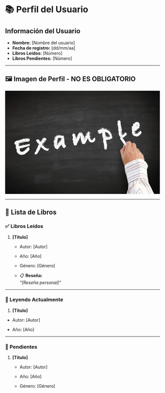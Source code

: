 # 📚 Perfil del Usuario

## Información del Usuario
- **Nombre:** [Nombre del usuario]
- **Fecha de registro:** [dd/mm/aa]
- **Libros Leídos:** [Número]
- **Libros Pendientes:** [Número]

---

## 🖼️ Imagen de Perfil - **NO ES OBLIGATORIO**
![Tu Imagen](example.jpg)

---

## 📖 Lista de Libros

### ✅ Libros Leídos
1. **[Título]**  
   - Autor: [Autor]
     
   - Año: [Año]
     
   - Género: [Género]
     
   - 📋 **Reseña:**  
     _"[Reseña personal]"_

---

### 📘 Leyendo Actualmente
1. **[Título]**  
  - Autor: [Autor]

  - Año: [Año]  

---

### 📂 Pendientes
1. **[Título]**  
   - Autor: [Autor]
     
   - Año: [Año]
     
   - Género: [Género]  
